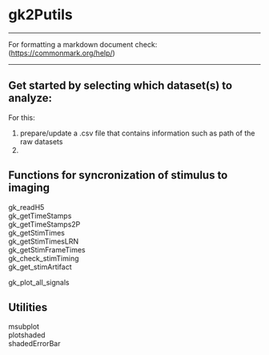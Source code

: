 # gk2Putils
---
For formatting a markdown document check: (https://commonmark.org/help/)

---
## Get started by selecting which dataset(s) to analyze:
For this:
1) prepare/update a .csv file that contains information such as path of the raw datasets
2) 


## Functions for syncronization of stimulus to imaging
gk_readH5  
gk_getTimeStamps  
gk_getTimeStamps2P  
gk_getStimTimes  
gk_getStimTimesLRN  
gk_getStimFrameTimes  
gk_check_stimTiming  
gk_get_stimArtifact  

gk_plot_all_signals  




## Utilities
msubplot  
plotshaded  
shadedErrorBar  
